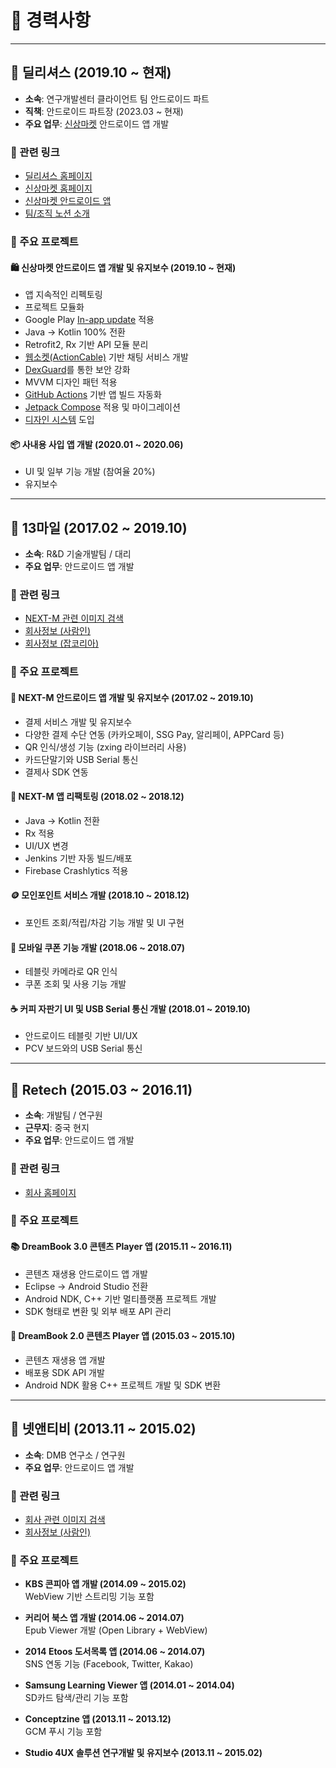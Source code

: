 # 📌 경력사항

---

## 💼 딜리셔스 (2019.10 ~ 현재)  
- **소속**: 연구개발센터 클라이언트 팀 안드로이드 파트  
- **직책**: 안드로이드 파트장 (2023.03 ~ 현재)  
- **주요 업무**: [신상마켓](https://play.google.com/store/apps/details?id=net.deali.ssmarket) 안드로이드 앱 개발  

### 🔗 관련 링크
- [딜리셔스 홈페이지](https://dealicious.kr/)
- [신상마켓 홈페이지](https://sinsangmarket.kr/)
- [신상마켓 안드로이드 앱](https://play.google.com/store/apps/details?id=net.deali.ssmarket)
- [팀/조직 노션 소개](https://www.notion.so/e8747fb16efe4f1ba7747e7f96f9d373)

### 📂 주요 프로젝트

#### 🛍️ 신상마켓 안드로이드 앱 개발 및 유지보수 (2019.10 ~ 현재)
- 앱 지속적인 리펙토링
- 프로젝트 모듈화
- Google Play [In-app update](https://developer.android.com/guide/playcore/in-app-updates) 적용
- Java → Kotlin 100% 전환
- Retrofit2, Rx 기반 API 모듈 분리
- [웹소켓(ActionCable)](https://github.com/dealicious-inc/actioncable-client-kotlin) 기반 채팅 서비스 개발
- [DexGuard](https://www.guardsquare.com/)를 통한 보안 강화
- MVVM 디자인 패턴 적용
- [GitHub Actions](https://github.com/features/actions) 기반 앱 빌드 자동화
- [Jetpack Compose](https://developer.android.com/jetpack/compose) 적용 및 마이그레이션
- [디자인 시스템](https://github.com/dealicious-inc/ssm-mobile-android-design-system) 도입

#### 📦 사내용 사입 앱 개발 (2020.01 ~ 2020.06)
- UI 및 일부 기능 개발 (참여율 20%)
- 유지보수

---

## 💼 13마일 (2017.02 ~ 2019.10)  
- **소속**: R&D 기술개발팀 / 대리  
- **주요 업무**: 안드로이드 앱 개발

### 🔗 관련 링크
- [NEXT-M 관련 이미지 검색](https://www.google.com/search?q=13%EB%A7%88%EC%9D%BC+NEXT-M)
- [회사정보 (사람인)](https://www.saramin.co.kr/zf_user/company-info/view/csn/c0lIYmI0d1BCREpnMGpneC9IdmZTdz09)
- [회사정보 (잡코리아)](https://www.jobkorea.co.kr/Recruit/Co_Read/C/13mile)

### 📂 주요 프로젝트

#### 📱 NEXT-M 안드로이드 앱 개발 및 유지보수 (2017.02 ~ 2019.10)
- 결제 서비스 개발 및 유지보수  
- 다양한 결제 수단 연동 (카카오페이, SSG Pay, 알리페이, APPCard 등)  
- QR 인식/생성 기능 (zxing 라이브러리 사용)  
- 카드단말기와 USB Serial 통신  
- 결제사 SDK 연동

#### 🔧 NEXT-M 앱 리팩토링 (2018.02 ~ 2018.12)
- Java → Kotlin 전환  
- Rx 적용  
- UI/UX 변경  
- Jenkins 기반 자동 빌드/배포  
- Firebase Crashlytics 적용

#### 🪙 모인포인트 서비스 개발 (2018.10 ~ 2018.12)
- 포인트 조회/적립/차감 기능 개발 및 UI 구현

#### 🎫 모바일 쿠폰 기능 개발 (2018.06 ~ 2018.07)
- 테블릿 카메라로 QR 인식  
- 쿠폰 조회 및 사용 기능 개발

#### ☕ 커피 자판기 UI 및 USB Serial 통신 개발 (2018.01 ~ 2019.10)
- 안드로이드 테블릿 기반 UI/UX  
- PCV 보드와의 USB Serial 통신

---

## 💼 Retech (2015.03 ~ 2016.11)  
- **소속**: 개발팀 / 연구원  
- **근무지**: 중국 현지  
- **주요 업무**: 안드로이드 앱 개발

### 🔗 관련 링크
- [회사 홈페이지](http://www.retechcorp.com/zh-CN/News/Detail/1508)

### 📂 주요 프로젝트

#### 📚 DreamBook 3.0 콘텐츠 Player 앱 (2015.11 ~ 2016.11)
- 콘텐츠 재생용 안드로이드 앱 개발  
- Eclipse → Android Studio 전환  
- Android NDK, C++ 기반 멀티플랫폼 프로젝트 개발  
- SDK 형태로 변환 및 외부 배포 API 관리

#### 📘 DreamBook 2.0 콘텐츠 Player 앱 (2015.03 ~ 2015.10)
- 콘텐츠 재생용 앱 개발  
- 배포용 SDK API 개발  
- Android NDK 활용 C++ 프로젝트 개발 및 SDK 변환

---

## 💼 넷앤티비 (2013.11 ~ 2015.02)  
- **소속**: DMB 연구소 / 연구원  
- **주요 업무**: 안드로이드 앱 개발

### 🔗 관련 링크
- [회사 관련 이미지 검색](https://www.google.com/search?q=%EB%84%B7%EC%95%A4%ED%8B%B0%EB%B9%84+studio4UX)
- [회사정보 (사람인)](http://www.saramin.co.kr/zf_user/company-info/view?csn=1208609390)

### 📂 주요 프로젝트

- **KBS 콘피아 앱 개발 (2014.09 ~ 2015.02)**  
  WebView 기반 스트리밍 기능 포함

- **커리어 북스 앱 개발 (2014.06 ~ 2014.07)**  
  Epub Viewer 개발 (Open Library + WebView)

- **2014 Etoos 도서목록 앱 (2014.06 ~ 2014.07)**  
  SNS 연동 기능 (Facebook, Twitter, Kakao)

- **Samsung Learning Viewer 앱 (2014.01 ~ 2014.04)**  
  SD카드 탐색/관리 기능 포함

- **Conceptzine 앱 (2013.11 ~ 2013.12)**  
  GCM 푸시 기능 포함

- **Studio 4UX 솔루션 연구개발 및 유지보수 (2013.11 ~ 2015.02)**
